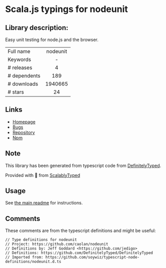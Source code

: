 
# Scala.js typings for nodeunit


## Library description:
Easy unit testing for node.js and the browser.

|                    |                 |
| ------------------ | :-------------: |
| Full name          | nodeunit |
| Keywords           | - |
| # releases         | 4 |
| # dependents       | 189 |
| # downloads        | 1940665 |
| # stars            | 24 |

## Links
- [Homepage](https://github.com/caolan/nodeunit#readme)
- [Bugs](http://github.com/caolan/nodeunit/issues)
- [Repository](https://github.com/caolan/nodeunit)
- [Npm](https://www.npmjs.com/package/nodeunit)
    


## Note
This library has been generated from typescript code from [DefinitelyTyped](https://definitelytyped.org).

Provided with :purple_heart: from [ScalablyTyped](https://github.com/oyvindberg/ScalablyTyped)

## Usage
See [the main readme](../../readme.md) for instructions.

## Comments

These comments are from the typescript definitions and might be useful:
```
// Type definitions for nodeunit
// Project: https://github.com/caolan/nodeunit
// Definitions by: Jeff Goddard <https://github.com/jedigo>
// Definitions: https://github.com/DefinitelyTyped/DefinitelyTyped
// Imported from: https://github.com/soywiz/typescript-node-definitions/nodeunit.d.ts

```

